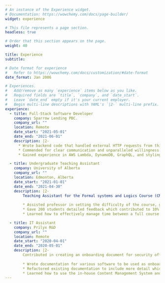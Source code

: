 ```yaml
---
# An instance of the Experience widget.
# Documentation: https://wowchemy.com/docs/page-builder/
widget: experience

# This file represents a page section.
headless: true

# Order that this section appears on the page.
weight: 40

title: Experience
subtitle:

# Date format for experience
#   Refer to https://wowchemy.com/docs/customization/#date-format
date_format: Jan 2006

# Experiences.
#   Add/remove as many `experience` items below as you like.
#   Required fields are `title`, `company`, and `date_start`.
#   Leave `date_end` empty if it's your current employer.
#   Begin multi-line descriptions with YAML's `|2-` multi-line prefix.
experience:
  - title: Full-Stack Software Developer
    company: Sparrow Lending PBC.
    company_url: ""
    location: Remote
    date_start: "2021-05-01"
    date_end: "2021-06-01"
    description: |2-
      * Wrote backend code that handled external HTTP requests from third party endpoints. 
      * Commended for clear communication and unparalleled willingness to learn.
      * Gained experience in AWS Lambda, DynamoDB, GraphQL, and styling in CSS using Bulma.io.

  - title: Undergraduate Teaching Assistant
    company: University of Alberta
    company_url: ""
    location: Edmonton, Alberta
    date_start: "2021-01-01"
    date_end: "2021-04-30"
    description: |2-
        Teaching Assistant for the Formal systems and Logics Course (CMPUT 272). Tasks include:
        
        * Assisted professor in setting the difficulty of the course, grading student assignments, and replying to queries.
        * Gave 200 students detailed feedback which contributed to 10% higher average marks in final exam.
        * Learned how to effectively manage time between a full course load and working a part-time job.

  - title: IT Assistant
    company: Prilyx R&D
    company_url: ""
    location: Remote
    date_start: "2020-04-01"
    date_end: "2020-05-01"
    description: |2-
        Contributed in creating an onboarding document for security officials switching to an IT infrastructure.
        
        * Wrote documentation for various software to be used as onboarding for more than 10 security personnel.
        * Refactored existing documentation to include more detail which resulted in 20% faster onboarding time.
        * Learned how to use the in-house Content Management System and received training in technical writing.
---
```

